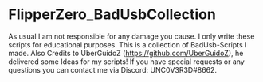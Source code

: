# FlipperZero_BadUsbCollection
As usual I am not responsible for any damage you cause. I only write these scripts for educational purposes. This is a collection of BadUsb-Scripts I made. Also Credits to UberGuidoZ (https://github.com/UberGuidoZ), he delivered some Ideas for my scripts!
If you have special requests or any questions you can contact me via Discord: UNC0V3R3D#8662.
